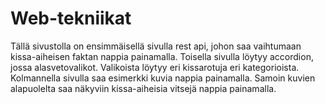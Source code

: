 # Web-tekniikat

Tällä sivustolla on ensimmäisellä sivulla rest api, johon saa vaihtumaan kissa-aiheisen faktan nappia painamalla.
Toisella sivulla löytyy accordion, jossa alasvetovalikot. Valikoista löytyy eri kissarotuja eri kategorioista.
Kolmannella sivulla saa esimerkki kuvia nappia painamalla. Samoin kuvien alapuolelta saa näkyviin kissa-aiheisia vitsejä nappia painamalla.
